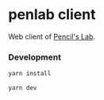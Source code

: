 # penlab client

Web client of [Pencil's Lab](https://penlab.cn).

### Development

```sh
yarn install

yarn dev
```
